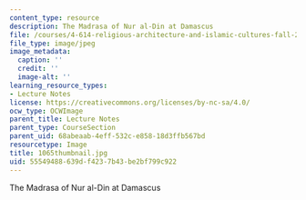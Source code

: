 ```yaml
---
content_type: resource
description: The Madrasa of Nur al-Din at Damascus
file: /courses/4-614-religious-architecture-and-islamic-cultures-fall-2002/55549488639df4237b43be2bf799c922_1065thumbnail.jpg
file_type: image/jpeg
image_metadata:
  caption: ''
  credit: ''
  image-alt: ''
learning_resource_types:
- Lecture Notes
license: https://creativecommons.org/licenses/by-nc-sa/4.0/
ocw_type: OCWImage
parent_title: Lecture Notes
parent_type: CourseSection
parent_uid: 68abeaab-4eff-532c-e858-18d3ffb567bd
resourcetype: Image
title: 1065thumbnail.jpg
uid: 55549488-639d-f423-7b43-be2bf799c922
---
```

The Madrasa of Nur al-Din at Damascus